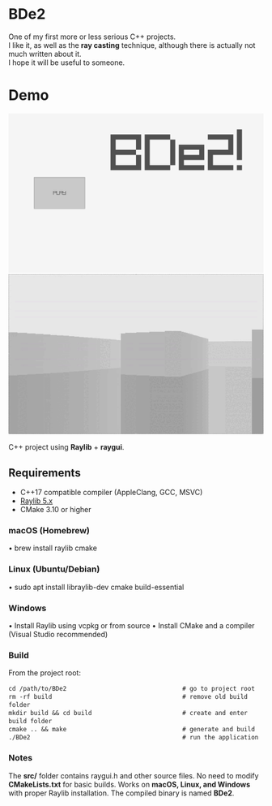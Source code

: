 # BDe2


One of my first more or less serious C++ projects.  
I like it, as well as the **ray casting** technique, although there is actually not much written about it.  
I hope it will be useful to someone.

# Demo
![BDe2 demo](docs/BDe2-menu.png)
![BDe2 demo](docs/BDe2-demo.gif)



C++ project using **Raylib** + **raygui**.

## Requirements

- C++17 compatible compiler (AppleClang, GCC, MSVC)
- [Raylib 5.x](https://www.raylib.com/)
- CMake 3.10 or higher

### macOS (Homebrew)
• brew install raylib cmake

### Linux (Ubuntu/Debian)
• sudo apt install libraylib-dev cmake build-essential

### Windows
• Install Raylib using vcpkg or from source
• Install CMake and a compiler (Visual Studio recommended)

### Build
From the project root:

```
cd /path/to/BDe2                                # go to project root
rm -rf build                                    # remove old build folder
mkdir build && cd build                         # create and enter build folder
cmake .. && make                                # generate and build
./BDe2                                          # run the application
```


### Notes
The **src/** folder contains raygui.h and other source files.
No need to modify **CMakeLists.txt** for basic builds.
Works on **macOS, Linux, and Windows** with proper Raylib installation.
The compiled binary is named **BDe2**.